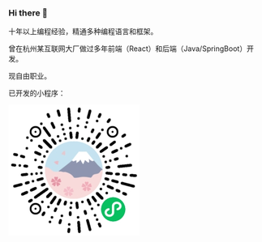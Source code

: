 ### Hi there 👋

十年以上编程经验，精通多种编程语言和框架。

曾在杭州某互联网大厂做过多年前端（React）和后端（Java/SpringBoot）开发。

现自由职业。

已开发的小程序：

![](imgs/hefeng-history-dict-weapp.jpg)
